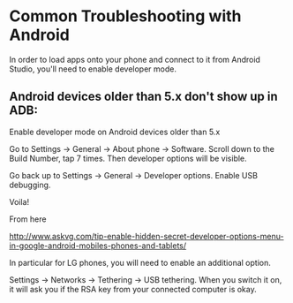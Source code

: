 # Common Troubleshooting with Android

In order to load apps onto your phone and connect to it from Android Studio,
you'll need to enable developer mode.

## Android devices older than 5.x don't show up in ADB:

Enable developer mode on Android devices older than 5.x

Go to Settings -> General -> About phone -> Software.
Scroll down to the Build Number, tap 7 times. Then developer options will be visible.

Go back up to
Settings -> General -> Developer options. Enable USB debugging.

Voila!

From here

http://www.askvg.com/tip-enable-hidden-secret-developer-options-menu-in-google-android-mobiles-phones-and-tablets/

In particular for LG phones, you will need to enable an additional option.

Settings -> Networks -> Tethering -> USB tethering.
When you switch it on, it will ask you if the RSA key from your connected computer is okay.

